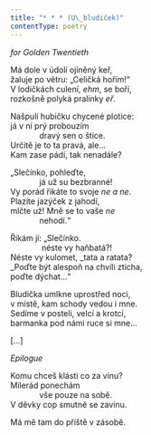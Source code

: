 ```yaml
---
title: "* * * (U\_bludiček)"
contentType: poetry
---
```


<section>

_for Golden Twentieth_

Má dole v údolí ojíněný keř,  
žaluje po větru: „Celičká hořím!“  
V lodičkách culení, _ehm_, se boří,  
rozkošně polyká pralinky _eř_.

Našpulí hubičku chycené plotice:  
já v ní prý probouzím  
             dravý sen o štice.  
Určitě je to ta pravá, ale…  
Kam zase pádí, tak nenadále?

„Slečínko, pohleďte,  
             já už su bezbranné!  
Vy porád řikáte to svoje _ne a ne_.  
Plazíte jazýček z jahodí,  
mlčte už! Mně se to vaše _ne_  
             nehodí.“

Řikám jí: „Slečínko.  
              néste vy haňbatá?!  
Néste vy kulomet, _tata a ratata?  
_Poďte být alespoň na chvíli zticha,  
poďte dýchat…“

Bludička umlkne uprostřed noci,  
v místě, kam schody vedou i mne.  
Sedíme v posteli, velcí a krotcí,  
barmanka pod námi ruce si mne…

\[…\]

_Epilogue_

Komu chceš klásti co za vinu?  
Milerád ponechám  
             vše pouze na sobě.  
V děvky cop smutně se zavinu.

Má mě tam do příště v zásobě.

</section>
